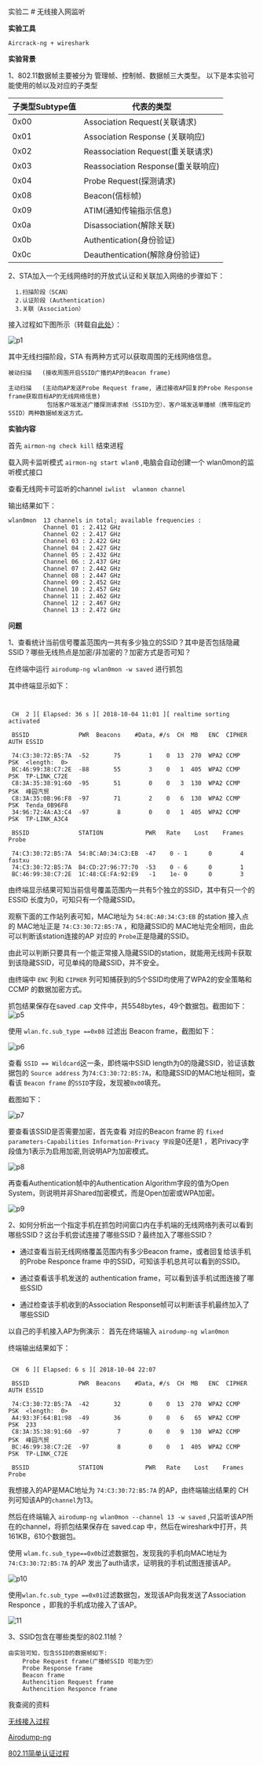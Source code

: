 实验二  # 无线接入网监听

**实验工具**

```
Aircrack-ng + wireshark
```

**实验背景**

1、802.11数据帧主要被分为 管理帧、控制帧、数据帧三大类型。
以下是本实验可能使用的帧以及对应的子类型


| 子类型Subtype值 |  代表的类型 |
|--|--|
| 0x00 | Association Request(关联请求) |
| 0x01 | Association Response (关联响应) |
| 0x02 |  Reassociation Request(重关联请求) |
| 0x03 | Reassociation Response(重关联响应) |
| 0x04 | Probe Request(探测请求) |
| 0x08 |  Beacon(信标帧)|
|  0x09| ATIM(通知传输指示信息) |
| 0x0a |  Disassociation(解除关联)|
| 0x0b |  Authentication(身份验证)|
|0x0c  |  Deauthentication(解除身份验证)|


  
  
2、STA加入一个无线网络时的开放式认证和关联加入网络的步骤如下：



  

      1.扫描阶段（SCAN）
      2.认证阶段 (Authentication) 
      3.关联（Association） 
      


接入过程如下图所示（转载自[此处](https://blog.csdn.net/hmxz2nn/article/details/79937344)）：


![p1](https://github.com/CUCCS/2018-NS-Public-jackcily/raw/mis_chapt0x02/p1.png)



其中无线扫描阶段，STA 有两种方式可以获取周围的无线网络信息。


    被动扫描   (接收周围开启SSID广播的AP的Beacon frame)
    
    主动扫描   (主动向AP发送Probe Request frame, 通过接收AP回复的Probe Response frame获取目标AP的无线网络信息)
               包括客户端发送广播探测请求帧（SSID为空）、客户端发送单播帧（携带指定的SSID）两种数据帧发送方式。




**实验内容**

首先 `airmon-ng check kill` 结束进程

载入网卡监听模式 `airmon-ng start wlan0` ,电脑会自动创建一个 wlan0mon的监听模式接口

查看无线网卡可监听的channel `iwlist  wlanmon channel` 

输出结果如下：

```
wlan0mon  13 channels in total; available frequencies :
          Channel 01 : 2.412 GHz
          Channel 02 : 2.417 GHz
          Channel 03 : 2.422 GHz
          Channel 04 : 2.427 GHz
          Channel 05 : 2.432 GHz
          Channel 06 : 2.437 GHz
          Channel 07 : 2.442 GHz
          Channel 08 : 2.447 GHz
          Channel 09 : 2.452 GHz
          Channel 10 : 2.457 GHz
          Channel 11 : 2.462 GHz
          Channel 12 : 2.467 GHz
          Channel 13 : 2.472 GHz

```



**问题**

1、查看统计当前信号覆盖范围内一共有多少独立的SSID？其中是否包括隐藏SSID？哪些无线热点是加密/非加密的？加密方式是否可知？

在终端中运行  `airodump-ng wlan0mon -w saved`  进行抓包

其中终端显示如下：

```


 CH  2 ][ Elapsed: 36 s ][ 2018-10-04 11:01 ][ realtime sorting activated                                     
                                                                                                              
 BSSID              PWR  Beacons    #Data, #/s  CH  MB   ENC  CIPHER AUTH ESSID
                                                                                                              
 74:C3:30:72:B5:7A  -52       75        1    0  13  270  WPA2 CCMP   PSK  <length:  0>                        
 BC:46:99:38:C7:2E  -88       55        3    0   1  405  WPA2 CCMP   PSK  TP-LINK_C72E                        
 C8:3A:35:38:91:60  -95       51        0    0   3  130  WPA2 CCMP   PSK  峰园汽贸                            
 C8:3A:35:0B:96:F8  -97       71        2    0   6  130  WPA2 CCMP   PSK  Tenda_0B96F8                        
 34:96:72:4A:A3:C4  -97        8        0    0   1  405  WPA2 CCMP   PSK  TP-LINK_A3C4                        
                                                                                                              
 BSSID              STATION            PWR   Rate    Lost    Frames  Probe                                    
                                                                                                               
 74:C3:30:72:B5:7A  54:8C:A0:34:C3:EB  -47    0 - 1      0        4  fastxu                                    
 74:C3:30:72:B5:7A  B4:CD:27:96:77:70  -53    0 - 6      0        1                                            
 BC:46:99:38:C7:2E  1C:48:CE:FA:92:E9   -1    1e- 0      0        3     

```

由终端显示结果可知当前信号覆盖范围内一共有5个独立的SSID，其中有只一个的 ESSID 长度为0，可知只有一个隐藏SSID。

观察下面的工作站列表可知，MAC地址为  `54:8C:A0:34:C3:EB` 的station  接入点的 MAC地址正是 `74:C3:30:72:B5:7A` ，和隐藏SSID的 MAC地址完全相同，由此可以判断该station连接的AP 对应的 `Probe`正是隐藏的SSID。

由此可以判断只要具有一个能正常接入隐藏SSID的station，就能用无线网卡获取到该隐藏SSID，可见单纯的隐藏SSID，并不安全。


由终端中 `ENC` 列和 `CIPHER` 列可知捕获到的5个SSID均使用了WPA2的安全策略和CCMP 的数据加密方式。

抓包结果保存在saved .cap 文件中，共5548bytes，49个数据包。截图如下：
![p5](https://github.com/CUCCS/2018-NS-Public-jackcily/raw/mis_chapt0x02/p5.PNG)

使用 `wlan.fc.sub_type ==0x08` 过滤出 Beacon frame，截图如下：

![p6](https://github.com/CUCCS/2018-NS-Public-jackcily/raw/mis_chapt0x02/p6.PNG)

查看 `SSID == Wildcard`这一条，即终端中SSID length为0的隐藏SSID，验证该数据包的  `Source address` 为`74:C3:30:72:B5:7A`，和隐藏SSID的MAC地址相同，查看该 `Beacon frame` 的`SSID`字段，发现被`0x00`填充。

截图如下：


![p7](https://github.com/CUCCS/2018-NS-Public-jackcily/raw/mis_chapt0x02/p7.PNG)


   要查看该SSID是否需要加密，首先查看 对应的Beacon frame 的 `fixed parameters-Capabilities Information-Privacy 字段`是0还是1 ，若Privacy字段值为1表示为启用加密,则说明AP为加密模式。
   
   
![p8](https://github.com/CUCCS/2018-NS-Public-jackcily/raw/mis_chapt0x02/p8.PNG)
   
  再查看Authentication帧中的Authentication Algorithm字段的值为Open System，则说明并非Shared加密模式，而是Open加密或WPA加密。
  

![p9](https://github.com/CUCCS/2018-NS-Public-jackcily/raw/mis_chapt0x02/p9.PNG)


2、如何分析出一个指定手机在抓包时间窗口内在手机端的无线网络列表可以看到哪些SSID？这台手机尝试连接了哪些SSID？最终加入了哪些SSID？
       
   - 通过查看当前无线网络覆盖范围内有多少Beacon frame，或者回复给该手机的Probe  Responce frame 中的SSID，可知该手机总共可以看到的SSID。
      

 - 通过查看该手机发送的 authentication frame，可以看到该手机试图连接了哪些SSID
 
 
  -  通过检查该手机收到的Association Response帧可以判断该手机最终加入了哪些SSID


以自己的手机接入AP为例演示：
首先在终端输入 `airodump-ng wlan0mon`

终端输出结果如下：

```

 CH  6 ][ Elapsed: 6 s ][ 2018-10-04 22:07                                         
                                                                                                                                
 BSSID              PWR  Beacons    #Data, #/s  CH  MB   ENC  CIPHER AUTH ESSID
                                                                                                                                
 74:C3:30:72:B5:7A  -42       32        0    0  13  270  WPA2 CCMP   PSK  <length:  0>                                          
 A4:93:3F:64:B1:98  -49       36        0    0   6   65  WPA2 CCMP   PSK  233                                                   
 C8:3A:35:38:91:60  -97        7        0    0   9  130  WPA2 CCMP   PSK  峰园汽贸                                              
 BC:46:99:38:C7:2E  -97        8        0    0   1  405  WPA2 CCMP   PSK  TP-LINK_C72E                                          
                                                                                                                                
 BSSID              STATION            PWR   Rate    Lost    Frames  Probe   

```

我想接入的AP是MAC地址为 `74:C3:30:72:B5:7A` 的AP，由终端输出结果的 CH 列可知该AP的`channel`为13。

然后在终端输入 `airodump-ng wlan0mon --channel 13 -w saved` ,只监听该AP所在的channel，将抓包结果保存在 saved.cap 中，然后在wireshark中打开，共161KB，610个数据包。

使用 `wlam.fc.sub_type==0x0b`过滤数据包，发现我的手机向MAC地址为 `74:C3:30:72:B5:7A` 的AP 发出了auth请求，证明我的手机试图连接该AP。


![p10](https://github.com/CUCCS/2018-NS-Public-jackcily/raw/mis_chapt0x02/p10.PNG)


使用`wlan.fc.sub_type ==0x01`过滤数据包，发现该AP向我发送了Association Responce ，即我的手机成功接入了该AP。


![11](https://github.com/CUCCS/2018-NS-Public-jackcily/raw/mis_chapt0x02/p11.PNG)
      


3、SSID包含在哪些类型的802.11帧？

    由实验可知，包含SSID的数据帧如下:
        Probe Request frame(广播帧SSID 可能为空）
        Probe Response frame
        Beacon frame
        Authencition Request frame
        Authencition Responce frame

 我查阅的资料
 
 [无线接入过程](https://blog.csdn.net/hmxz2nn/article/details/79937344)
 
 [Airodump-ng](https://www.aircrack-ng.org/doku.php?id=airodump-ng)
 
 [802.11简单认证过程](https://blog.csdn.net/eydwyz/article/details/70048858)
 
